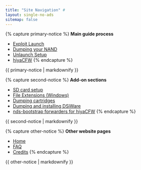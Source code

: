 ```yaml
---
title: "Site Navigation" #
layout: single-no-ads
sitemap: false
---
```


{% capture primary-notice %}
**Main guide process**

+ [Exploit Launch](exploit-launch)
+ [Dumping your NAND](dump-nand)
+ [Unlaunch Setup](unlaunch)
+ [hiyaCFW](hiyaCFW)
{% endcapture %}
<div class="notice--primary">{{ primary-notice | markdownify }}</div>

{% capture second-notice %}
**Add-on sections**

+ [SD card setup](sd-prep)
+ [File Extensions (Windows)](file-extensions-(windows))
+ [Dumping cartridges](dump-cart)
+ [Dumping and installing DSiWare](dsiware)
+ [nds-bootstrap forwarders for hiyaCFW](forwarder)
{% endcapture %}
<div class="notice--info">{{ second-notice | markdownify }}</div>

{% capture other-notice %}
**Other website pages**

+ [Home](home)
+ [FAQ](faq)
+ [Credits](credits)
{% endcapture %}
<div class="notice">{{ other-notice | markdownify }}</div>